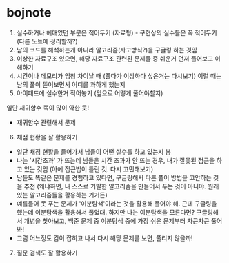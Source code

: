# bojnote

1. 실수하거나 헤매었던 부분은 적어두기 (자료형) - 구현상의 실수들은 꼭 적어두기 (다른 노트에 정리할까?)
2. 남의 코드를 해석하는게 아니라 알고리즘(사고방식?)을 구글링 하는 것임
3. 이상한 자료구조 있으면, 해당 자료구조 관련된 문제들 중 쉬운거 먼저 풀어보고 이해하기
4. 시간이나 메모리가 엄청 차이날 때 (풀다가 이상하다 싶은거는 다시보기)
   이럴 때는 남의 풀이 뜯어보면서 어디를 과하게 했는지 
5. 아이패드에 실수한거 적어놓기 (앞으로 어떻게 풀어야할지)

일단 재귀함수 쪽이 많이 약한 듯!
- 재귀함수 관련해서 문제 

6. 채점 현황을 잘 활용하기
- 일단 채점 현황을 들어가서 남들이 어떤 실수를 하고 있는지 봄
- 나는 '시간초과' 가 뜨는데 남들은 시간 초과가 안 뜨는 경우, 내가 잘못된 접근을 하고 있는 것임 (아에 접근법이 틀린 것. 다시 고민해보기)
- 남들도 똑같은 문제를 경험하고 있다면, 구글링해서 다른 풀이 방법을 고안하는 것을 추천
  (왜냐하면, 내 스스로 기발한 알고리즘을 만들어서 푸는 것이 아니야. 원래 있는 알고리즘들을 활용하는 거거든)
- 예를들어 못 푸는 문제가 '이분탐색'이라는 것을 활용해 풀어야 해. 근데 구글링을 했는데 이분탐색을 활용해서 풀었대.
  하지만 나는 이분탐색을 모른다면? 구글링해서 개념을 찾아보고, 백준 문제 중 이분탐색 중에 가장 쉬운 문제부터 차근차근 풀어봐!
- 그럼 어느정도 감이 잡히고 나서 다시 해당 문제를 보면, 풀리지 않을까!

7. 질문 검색도 잘 활용하기
